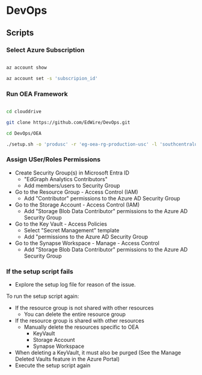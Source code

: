# DevOps

## Scripts

### Select Azure Subscription

``` bash

az account show

az account set -s 'subscripion_id'

```

### Run OEA Framework

``` bash

cd clouddrive

git clone https://github.com/EdWire/DevOps.git

cd DevOps/OEA

./setup.sh -o 'produsc' -r 'eg-oea-rg-production-usc' -l 'southcentralus'

```

### Assign USer/Roles Permissions

- Create Security Group(s) in Microsoft Entra ID
  - "EdGraph Analytics Contributors"
  - Add members/users to Security Group
- Go to the Resource Group - Access Control (IAM)
  - Add "Contributor" permissions to the Azure AD Security Group
- Go to the Storage Account - Access Control (IAM)
  - Add "Storage Blob Data Contributor" permissions to the Azure AD Security Group
- Go to the Key Vault - Access Policies
  - Select "Secret Management" template
  - Add "permissions to the Azure AD Security Group
- Go to the Synapse Workspace - Manage - Access Control
  - Add "Storage Blob Data Contributor" permissions to the Azure AD Security Group

### If the setup script fails

- Explore the setup log file for reason of the issue.

To run the setup script again:

- If the resource group is not shared with other resources
  - You can delete the entire resource group
- If the resource group is shared with other resources
  - Manually delete the resources specific to OEA
    - KeyVault
    - Storage Account
    - Synapse Workspace
- When deleting a KeyVault, it must also be purged (See the Manage Deleted Vaults feature in the Azure Portal)
- Execute the setup script again
